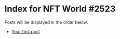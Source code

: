 # Index for NFT World #2523
Posts will be displayed in the order below:

- [Your first post](./001-first.md)

